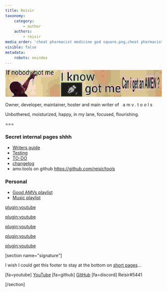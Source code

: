 ```yaml
---
title: Reisir
taxonomy:
    category:
        - author
    authors:
        - reisir
media_order: 'cheat pharmacist medicine god square.png,cheat pharmacist medicine god.png,pltpltprlp.jpg,signature.jpg'
visible: false
metadata:
    robots: noindex
---
```


![](signature.jpg)

Owner, developer, maintainer, hoster and main writer of <span style="letter-spacing: 4px; padding: 0 .5rem; ">amv.tools</span>

Unbothered, moisturized, happy, in my lane, focused, flourishing.

===

### Secret internal pages shhh

* [Writers guide](/writers-guide)
* [Testing](/testing)
* [TO-DO](/todo)
* [changelog](/changelog)
* amv.tools on github https://github.com/reisir/tools

### Personal

* [Good AMVs playlist](https://www.youtube.com/playlist?list=PLw7nHTB6FiG9FtVNTn-2TubI2KfjHk4RM)
* [Music playlist](https://www.youtube.com/playlist?list=PLw7nHTB6FiG8TAMELwKsBIYgkUguU00OA)

[plugin:youtube](https://youtu.be/hYSItlWvu0c)

[plugin:youtube](https://youtu.be/oXrbMDww9ss)

[plugin:youtube](https://youtu.be/7TSC84mRcbA)

[plugin:youtube](https://youtu.be/YfxyCBhPCic)

[plugin:youtube](https://youtu.be/AT7g7NuJNvY)

[section name="signature"]

I wish I could get this footer to stay at the bottom on [short pages](/vegas-pro)...

[fa=youtube] [YouTube](https://www.youtube.com/@Reseptivaras) [fa=github] [GitHub](https://github.com/reisir) [fa=discord] Reisir#5441

[/section]